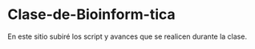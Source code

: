 # Clase-de-Bioinform-tica
En este sitio subiré los script y avances que se realicen durante la clase.
